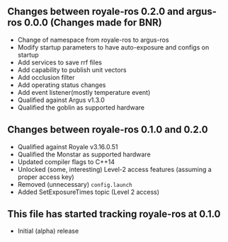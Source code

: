 ## Changes between royale-ros 0.2.0 and argus-ros 0.0.0 (Changes made for BNR)
* Change of namespace from royale-ros to argus-ros
* Modify startup parameters to have auto-exposure and configs on startup
* Add services to save rrf files
* Add capability to publish unit vectors
* Add occlusion filter
* Add operating status changes
* Add event listener(mostly temperature event)
* Qualified against Argus v1.3.0
* Qualified the goblin as supported hardware

## Changes between royale-ros 0.1.0 and 0.2.0

* Qualified against Royale v3.16.0.51
* Qualified the Monstar as supported hardware
* Updated compiler flags to C++14
* Unlocked (some, interesting) Level-2 access features (assuming a proper access key)
* Removed (unnecessary) `config.launch`
* Added SetExposureTimes topic (Level 2 access)

## This file has started tracking royale-ros at 0.1.0

* Initial (alpha) release
